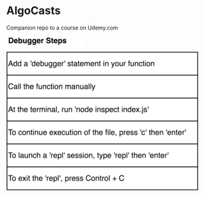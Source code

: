 # AlgoCasts

Companion repo to a course on Udemy.com

![Debugger](https://github.com/weikee94/algo-stephen/blob/master/images/debugger.png)
